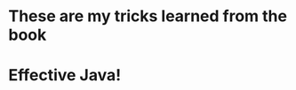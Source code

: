 <h1>These are my tricks learned from the book</h1><h1><span align="center">Effective Java</span>!</h1> 
